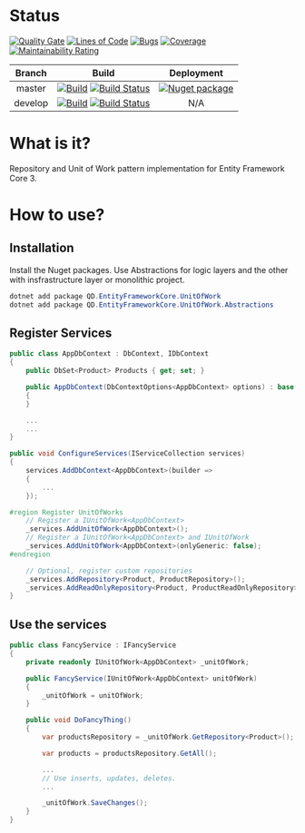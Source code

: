 # Status
[![Quality Gate](https://sonarcloud.io/api/project_badges/measure?project=ef-unit-of-work&metric=alert_status)](https://sonarcloud.io/dashboard?id=ef-unit-of-work) [![Lines of Code](https://sonarcloud.io/api/project_badges/measure?project=ef-unit-of-work&metric=ncloc)](https://sonarcloud.io/dashboard?id=ef-unit-of-work) [![Bugs](https://sonarcloud.io/api/project_badges/measure?project=ef-unit-of-work&metric=bugs)](https://sonarcloud.io/dashboard?id=ef-unit-of-work) [![Coverage](https://sonarcloud.io/api/project_badges/measure?project=ef-unit-of-work&metric=coverage)](https://sonarcloud.io/dashboard?id=ef-unit-of-work) [![Maintainability Rating](https://sonarcloud.io/api/project_badges/measure?project=ef-unit-of-work&metric=sqale_rating)](https://sonarcloud.io/dashboard?id=ef-unit-of-work)

[GitHubBadgeMaster]: https://github.com/Daniel127/EF-Unit-Of-Work/workflows/Build/badge.svg?branch=master
[GitHubBadgeDevelop]: https://github.com/Daniel127/EF-Unit-Of-Work/workflows/Build/badge.svg?branch=develop
[GitHubActionsLink]: https://github.com/Daniel127/EF-Unit-Of-Work/actions?query=workflow%3ABuild

[AzureBadgeMaster]: https://dev.azure.com/Daniel127/Entity%20Framework%20-%20Unit%20Of%20Work/_apis/build/status/CI-Release?branchName=master
[AzurePipelineMaster]: https://dev.azure.com/Daniel127/Entity%20Framework%20-%20Unit%20Of%20Work/_build/latest?definitionId=9&branchName=master
[AzureBadgeDevelop]: https://dev.azure.com/Daniel127/Entity%20Framework%20-%20Unit%20Of%20Work/_apis/build/status/CI-Development?branchName=develop
[AzurePipelineDevelop]: https://dev.azure.com/Daniel127/Entity%20Framework%20-%20Unit%20Of%20Work/_build/latest?definitionId=10&branchName=develop

[NugetUrl]: https://www.nuget.org/packages/QD.EntityFrameworkCore.UnitOfWork
[NugetBadge]: https://feeds.dev.azure.com/Daniel127/9d57e78d-f822-418e-ad91-46858d16c35e/_apis/public/Packaging/Feeds/7646e5f2-1d15-485d-98ff-e07b2ae10dd2/Packages/c2532a3a-a889-4da9-b244-567a1ec13fd8/Badge

| Branch | Build | Deployment |
|:----:|:-------------:|:----:|
| master | [![Build][GitHubBadgeMaster]][GitHubActionsLink]  [![Build Status][AzureBadgeMaster]][AzurePipelineMaster] | [![Nuget package][NugetBadge]][NugetUrl] |
| develop | [![Build][GitHubBadgeDevelop]][GitHubActionsLink]  [![Build Status][AzureBadgeDevelop]][AzurePipelineDevelop] | N/A |


# What is it?
Repository and Unit of Work pattern implementation for Entity Framework Core 3.

# How to use?

## Installation
Install the Nuget packages. Use Abstractions for logic layers and the other with insfrastructure layer or monolithic project.

```powershell
dotnet add package QD.EntityFrameworkCore.UnitOfWork
dotnet add package QD.EntityFrameworkCore.UnitOfWork.Abstractions
```

## Register Services

```csharp
public class AppDbContext : DbContext, IDbContext
{
    public DbSet<Product> Products { get; set; }

    public AppDbContext(DbContextOptions<AppDbContext> options) : base(options)
    {
    }

    ...
    ...
}
```

```csharp
public void ConfigureServices(IServiceCollection services)
{
    services.AddDbContext<AppDbContext>(builder =>
    {
        ...
    });

#region Register UnitOfWorks
    // Register a IUnitOfWork<AppDbContext>
    _services.AddUnitOfWork<AppDbContext>();
    // Register a IUnitOfWork<AppDbContext> and IUnitOfWork
    _services.AddUnitOfWork<AppDbContext>(onlyGeneric: false);
#endregion

    // Optional, register custom repositories
    _services.AddRepository<Product, ProductRepository>();
    _services.AddReadOnlyRepository<Product, ProductReadOnlyRepository>();
}
```

## Use the services

```csharp
public class FancyService : IFancyService
{
    private readonly IUnitOfWork<AppDbContext> _unitOfWork;

    public FancyService(IUnitOfWork<AppDbContext> unitOfWork)
    {
        _unitOfWork = unitOfWork;
    }

    public void DoFancyThing()
    {
        var productsRepository = _unitOfWork.GetRepository<Product>();

        var products = productsRepository.GetAll();

        ...
        // Use inserts, updates, deletes.
        ...

        _unitOfWork.SaveChanges();
    }
}
```